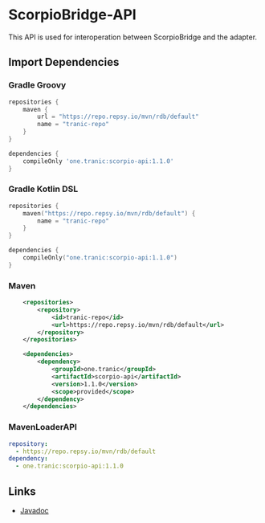 # ScorpioBridge-API

This API is used for interoperation between ScorpioBridge and the adapter.

## Import Dependencies

### Gradle Groovy
```groovy
repositories {
    maven {
        url = "https://repo.repsy.io/mvn/rdb/default"
        name = "tranic-repo"
    }
}

dependencies {
    compileOnly 'one.tranic:scorpio-api:1.1.0'
}

```

### Gradle Kotlin DSL
```kotlin
repositories {
    maven("https://repo.repsy.io/mvn/rdb/default") {
        name = "tranic-repo"
    }
}

dependencies {
    compileOnly("one.tranic:scorpio-api:1.1.0")
}
```

### Maven
```xml
    <repositories>
        <repository>
            <id>tranic-repo</id>
            <url>https://repo.repsy.io/mvn/rdb/default</url>
        </repository>
    </repositories>

    <dependencies>
        <dependency>
            <groupId>one.tranic</groupId>
            <artifactId>scorpio-api</artifactId>
            <version>1.1.0</version>
            <scope>provided</scope>
        </dependency>
    </dependencies>
```

### MavenLoaderAPI
```yaml
repository:
  - https://repo.repsy.io/mvn/rdb/default
dependency:
  - one.tranic:scorpio-api:1.1.0
```

## Links
- [Javadoc](https://javadoc.tranic.one/scorpio-bridge-api/)